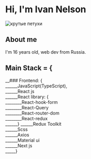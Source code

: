 # Hi, I'm Ivan Nelson 

![крутые петухи](https://github.com/zxcivan07/zxcivan07/assets/108341880/59d7b247-5e5c-41eb-b73b-2f13a4b1bbc2)


## About me
I'm 16 years old, web dev from Russia.


## Main Stack = { <br/>
__### Frontend: {<br/>
______JavaScript(TypeScript), <br/>
______React js <br/>
______React library: { <br/>
________React-hook-form <br/>
________React-Query <br/>
________React-router-dom <br/>
________React-redux <br/>
______}
______Redux Toolkit <br/>
______Scss <br/>
______Axios <br/>
______Material ui <br/>
______Next js <br/>
_____}
